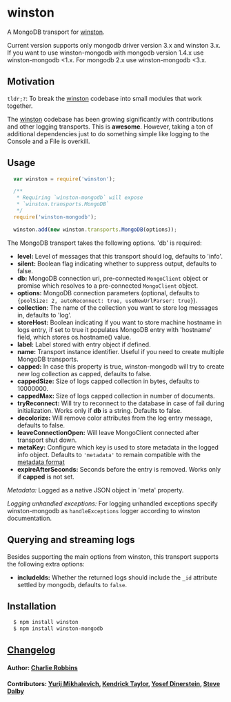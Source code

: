 # winston

A MongoDB transport for [winston][0].

Current version supports only mongodb driver version 3.x and winston 3.x. If you want to use
winston-mongodb with mongodb version 1.4.x use winston-mongodb <1.x. For mongodb 2.x use
winston-mongodb <3.x.

## Motivation
`tldr;?`: To break the [winston][0] codebase into small modules that work
together.

The [winston][0] codebase has been growing significantly with contributions and
other logging transports. This is **awesome**. However, taking a ton of
additional dependencies just to do something simple like logging to the Console
and a File is overkill.  

## Usage
``` js
  var winston = require('winston');

  /**
   * Requiring `winston-mongodb` will expose
   * `winston.transports.MongoDB`
   */
  require('winston-mongodb');

  winston.add(new winston.transports.MongoDB(options));
```

The MongoDB transport takes the following options. 'db' is required:

* __level:__ Level of messages that this transport should log, defaults to
'info'.
* __silent:__ Boolean flag indicating whether to suppress output, defaults to
false.
* __db:__ MongoDB connection uri, pre-connected `MongoClient` object or promise
which resolves to a pre-connected `MongoClient` object.
* __options:__ MongoDB connection parameters (optional, defaults to
`{poolSize: 2, autoReconnect: true, useNewUrlParser: true}`).
* __collection__: The name of the collection you want to store log messages in,
defaults to 'log'.
* __storeHost:__ Boolean indicating if you want to store machine hostname in
logs entry, if set to true it populates MongoDB entry with 'hostname' field,
which stores os.hostname() value.
* __label:__ Label stored with entry object if defined.
* __name:__ Transport instance identifier. Useful if you need to create multiple
MongoDB transports.
* __capped:__ In case this property is true, winston-mongodb will try to create
new log collection as capped, defaults to false.
* __cappedSize:__ Size of logs capped collection in bytes, defaults to 10000000.
* __cappedMax:__ Size of logs capped collection in number of documents.
* __tryReconnect:__ Will try to reconnect to the database in case of fail during
initialization. Works only if __db__ is a string. Defaults to false.
* __decolorize:__ Will remove color attributes from the log entry message,
defaults to false.
* __leaveConnectionOpen:__ Will leave MongoClient connected after transport shut down.
* __metaKey:__ Configure which key is used to store metadata in the logged info object.
Defaults to `'metadata'` to remain compatible with the [metadata format](https://github.com/winstonjs/logform/blob/master/examples/metadata.js)
* __expireAfterSeconds:__ Seconds before the entry is removed. Works only if __capped__ is not set.

*Metadata:* Logged as a native JSON object in 'meta' property.

*Logging unhandled exceptions:* For logging unhandled exceptions specify
winston-mongodb as `handleExceptions` logger according to winston documentation.

## Querying and streaming logs

Besides supporting the main options from winston, this transport supports the
following extra options:

* __includeIds:__ Whether the returned logs should include the `_id` attribute
settled by mongodb, defaults to `false`.

## Installation

``` bash
  $ npm install winston
  $ npm install winston-mongodb
```

## [Changelog](https://github.com/winstonjs/winston-mongodb/releases)

#### Author: [Charlie Robbins](http://blog.nodejitsu.com)
#### Contributors: [Yurij Mikhalevich](https://github.com/yurijmikhalevich), [Kendrick Taylor](https://github.com/sktaylor), [Yosef Dinerstein](https://github.com/yosefd), [Steve Dalby](https://github.com/stevedalby)

[0]: https://github.com/winstonjs/winston
